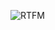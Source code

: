 
![RTFM](https://github.com/ercudu75/alx-system_engineering-devops/assets/75138084/da241ffb-3894-40ed-9e5c-ce4303cfd749)



